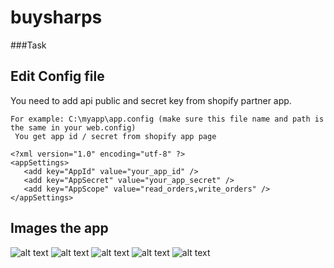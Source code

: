 # buysharps
###Task
## Edit Config file
You need to add api public and secret key from shopify partner app.
```
For example: C:\myapp\app.config (make sure this file name and path is the same in your web.config)
 You get app id / secret from shopify app page
```
```
<?xml version="1.0" encoding="utf-8" ?>
<appSettings>
   <add key="AppId" value="your_app_id" />
   <add key="AppSecret" value="your_app_secret" />
   <add key="AppScope" value="read_orders,write_orders" />
</appSettings>
```
## Images the app
![alt text](https://image.prntscr.com/image/nAZs4lTkRJKBzanHbBpydQ.png)
![alt text](https://image.prntscr.com/image/yoLa5joDT6Cm9LjTOJFP6g.png)
![alt text](https://image.prntscr.com/image/9nAcml2FRZayMbbzTW0MWA.png)
![alt text](https://image.prntscr.com/image/ArD4OnhQQSCsBmvluEhQWw.png)
![alt text](https://image.prntscr.com/image/GRSROd7PTi6NN2EYv4WomQ.png)
